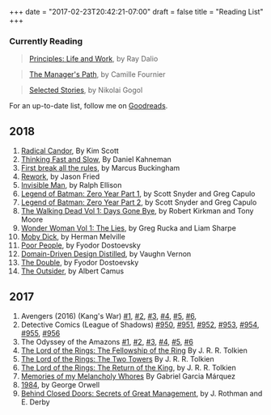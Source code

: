 +++
date = "2017-02-23T20:42:21-07:00"
draft = false
title = "Reading List"
+++


### Currently Reading

<!--
> <a rel="nofollow" href="http://amzn.to/2mxxo4U" target="_blank">Helter Skelter: Fashion Unfriendly</a>, by Kyoko Okazaki

> <a href="http://amzn.to/2BshOhX" rel="nofollow" target="_blank">Cloud Foundry: The Definitive Guide</a>, by Duncan C. E. Winn
-->

> <a href="http://amzn.to/2nKJNAN" rel="nofollow" target="_blank">Principles: Life and Work</a>, by Ray Dalio

> <a href="https://amzn.to/2HZpCsv" rel="nofollow" target="_blank">The Manager's Path</a>, by Camille Fournier

> <a href="https://amzn.to/2qXbPLB" rel="nofollow" target="_blank">Selected Stories</a>, by Nikolai Gogol

For an up-to-date list, follow me on [Goodreads](https://www.goodreads.com/user/show/36478482-derik-evangelista).

## 2018

1. <a href="http://amzn.to/2j6Ex8o" rel="nofollow" target="_blank">Radical Candor</a>, By Kim Scott
1. <a href="http://amzn.to/2Cxm6T0" rel="nofollow" target="_blank">Thinking Fast and Slow</a>, By Daniel Kahneman
1. <a href="http://amzn.to/2D9PvGJ" rel="nofollow" target="_blank">First break all the rules</a>, by Marcus Buckingham
1. <a href="http://amzn.to/2nErqhx" rel="nofollow" target="_blank">Rework</a>, by Jason Fried
1. <a href="http://amzn.to/2FByhj6" rel="nofollow" target="_blank">Invisible Man</a>, by Ralph Ellison
1. <a href="http://bit.ly/zero-year-pt1" rel="nofollow" target="_blank">Legend of Batman: Zero Year Part 1</a>, by Scott Snyder and Greg Capulo
1. <a href="http://bit.ly/zero-year-pt2" rel="nofollow" target="_blank">Legend of Batman: Zero Year Part 2</a>, by Scott Snyder and Greg Capulo
1. <a href="http://amzn.to/2Il7OaT" rel="nofollow" target="_blank">The Walking Dead Vol 1: Days Gone Bye</a>, by Robert Kirkman and Tony Moore
1. <a href="http://amzn.to/2ptEzLe" rel="nofollow" target="_blank">Wonder Woman Vol 1: The Lies</a>, by Greg Rucka and Liam Sharpe
1. <a href="http://amzn.to/2nLp93p" rel="nofollow" target="_blank">Moby Dick</a>, by Herman Melville
1. <a href="http://amzn.to/2FOBYpl" rel="nofollow" target="_blank">Poor People</a>, by Fyodor Dostoevsky
1. <a href="http://amzn.to/2nLxggb" rel="nofollow" target="_blank">Domain-Driven Design Distilled</a>, by Vaughn Vernon
1. <a href="https://amzn.to/2HquAyk" rel="nofollow" target="_blank">The Double</a>, by Fyodor Dostoevsky
1. <a href="https://amzn.to/2GLdy0s" rel="nofollow" target="_blank">The Outsider</a>, by Albert Camus

## 2017

1. Avengers (2016) (Kang's War) [#1](http://marvel.com/comics/issue/61373/avengers_2016_1),
[#2](http://marvel.com/comics/issue/61374/avengers_2016_2),
[#3](http://marvel.com/comics/issue/61375/avengers_2016_3),
[#4](http://marvel.com/comics/issue/61376/avengers_2016_4),
[#5](http://marvel.com/comics/issue/61377/avengers_2016_5),
[#6](http://marvel.com/comics/issue/61378/avengers_2016_6),
1. Detective Comics (League of Shadows) [#950](http://www.dccomics.com/comics/detective-comics-2016/detective-comics-950),
[#951](http://www.dccomics.com/comics/detective-comics-2016/detective-comics-951),
[#952](http://www.dccomics.com/comics/detective-comics-2016/detective-comics-952),
[#953](http://www.dccomics.com/comics/detective-comics-2016/detective-comics-953),
[#954](http://www.dccomics.com/comics/detective-comics-2016/detective-comics-954),
[#955](http://www.dccomics.com/comics/detective-comics-2016/detective-comics-955),
[#956](http://www.dccomics.com/comics/detective-comics-2016/detective-comics-956)
1. The Odyssey of the Amazons [#1](http://www.dccomics.com/comics/the-odyssey-of-the-amazons-2017/the-odyssey-of-the-amazons-1),
[#2](http://www.dccomics.com/comics/the-odyssey-of-the-amazons-2017/the-odyssey-of-the-amazons-2),
[#3](http://www.dccomics.com/comics/the-odyssey-of-the-amazons-2017/the-odyssey-of-the-amazons-3),
[#4](http://www.dccomics.com/comics/the-odyssey-of-the-amazons-2017/the-odyssey-of-the-amazons-4),
[#5](http://www.dccomics.com/comics/the-odyssey-of-the-amazons-2017/the-odyssey-of-the-amazons-5),
[#6](http://www.dccomics.com/comics/the-odyssey-of-the-amazons-2017/the-odyssey-of-the-amazons-6)
1. <a rel="nofollow" href="http://amzn.to/2mxyIEL">The Lord of the Rings: The Fellowship of the Ring</a> By J. R. R. Tolkien
1. <a target="_blank" href="http://amzn.to/2fWSdoR">The Lord of the Rings: The Two Towers</a> By J. R. R. Tolkien
1. <a target="_blank" href="http://amzn.to/2BuwGwu">The Lord of the Rings: The Return of the King</a>, by  J. R. R. Tolkien
1. <a target="_blank" href="http://amzn.to/2xYutF9">Memories of my Melancholy Whores</a> By Gabriel Garcia Márquez
1. <a target="_blank" href="http://amzn.to/2ASPBl6">1984</a>, by George Orwell
1. <a target="_blank" href="https://www.amazon.co.uk/gp/product/0976694026/ref=as_li_tl?ie=UTF8&camp=1634&creative=6738&creativeASIN=0976694026&linkCode=as2&tag=onionworks0d-21&linkId=413b414defe5d660dac2fd5f2f26de45">Behind Closed Doors: Secrets of Great Management</a>, by J. Rothman and E. Derby

<!-- amazon impressions -->
<img src="http://ir-uk.amazon-adsystem.com/e/ir?t=onionworks0d-21&l=as2&o=2&a=B002RI9THI" width="1" height="1" border="0" alt="" style="border:none !important; margin:0px !important;" />
<img src="http://ir-uk.amazon-adsystem.com/e/ir?t=onionworks0d-21&l=as2&o=2&a=1843546353" width="1" height="1" border="0" alt="" style="border:none !important; margin:0px !important;" />
<img src="http://ir-uk.amazon-adsystem.com/e/ir?t=onionworks0d-21&l=as2&o=2&a=144937302X" width="1" height="1" border="0" alt="" style="border:none !important; margin:0px !important;" />
<img src="http://ir-uk.amazon-adsystem.com/e/ir?t=onionworks0d-21&l=as2&o=2&a=1935654837" width="1" height="1" border="0" alt="" style="border:none !important; margin:0px !important;" />
<img src="//ir-uk.amazon-adsystem.com/e/ir?t=onionworks0d-21&l=am2&o=2&a=0007488335" width="1" height="1" border="0" alt="" style="border:none !important; margin:0px !important;" />
<img src="//ir-uk.amazon-adsystem.com/e/ir?t=onionworks0d-21&l=am2&o=2&a=014118776X" width="1" height="1" border="0" alt="" style="border:none !important; margin:0px !important;" />
<img src="//ir-uk.amazon-adsystem.com/e/ir?t=onionworks0d-21&l=am2&o=2&a=0976694026" width="1" height="1" border="0" alt="" style="border:none !important; margin:0px !important;" />
